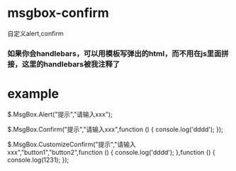 # msgbox-confirm
自定义alert,confirm

### 如果你会handlebars，可以用模板写弹出的html，而不用在js里面拼接，这里的handlebars被我注释了
  

# example
  $.MsgBox.Alert("提示","请输入xxx");
  
  $.MsgBox.Confirm("提示","请输入xxx",function () {
      console.log('dddd');
  });

  $.MsgBox.CustomizeConfirm("提示","请输入xxx","button1","button2",function () {
    console.log('dddd');
  },function () {
    console.log(1231);
  });
